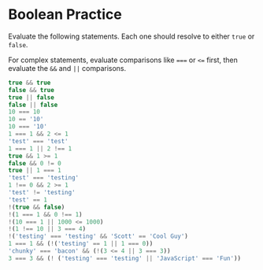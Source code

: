 # Boolean Practice

Evaluate the following statements. Each one should resolve to either `true` or `false`.

For complex statements, evaluate comparisons like `===` or `<=` first, then evaluate the `&&` and `||` comparisons.

```javascript
true && true
false && true
true || false
false || false
10 === 10
10 == '10'
10 === '10'
1 === 1 && 2 <= 1
'test' === 'test'
1 === 1 || 2 !== 1
true && 1 >= 1
false && 0 != 0
true || 1 === 1
'test' === 'testing'
1 !== 0 && 2 >= 1
'test' != 'testing'
'test' == 1
!(true && false)
!(1 === 1 && 0 !== 1)
!(10 === 1 || 1000 <= 1000)
!(1 !== 10 || 3 === 4)
!('testing' === 'testing' && 'Scott' == 'Cool Guy')
1 === 1 && (!('testing' == 1 || 1 === 0))
'chunky' === 'bacon' && (!(3 <= 4 || 3 === 3))
3 === 3 && (! ('testing' === 'testing' || 'JavaScript' === 'Fun'))
```